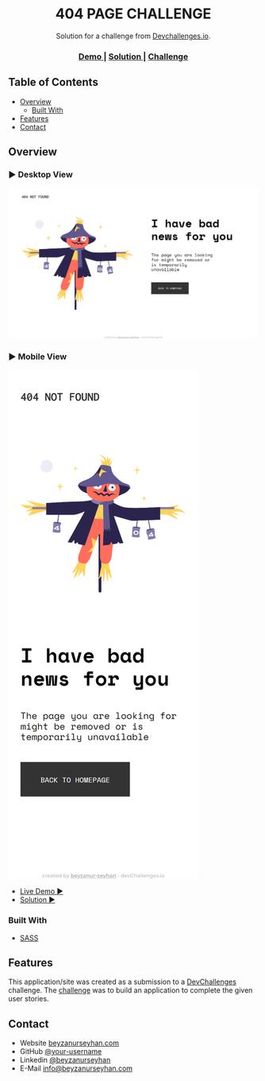 <!-- Please update value in the {}  -->

<h1 align="center">404 PAGE CHALLENGE</h1>

<div align="center">
   Solution for a challenge from  <a href="http://devchallenges.io" target="_blank">Devchallenges.io</a>.
</div>

<div align="center">
  <h3>
    <a href="https://beyzanur-seyhan.github.io/404-page-challenge/">
      Demo
    </a>
    <span> | </span>
    <a href="https://{your-url-to-the-solution}">
      Solution
    </a>
    <span> | </span>
    <a href="https://devchallenges.io/challenges/wBunSb7FPrIepJZAg0sY">
      Challenge
    </a>
  </h3>
</div>

<!-- TABLE OF CONTENTS -->

## Table of Contents

- [Overview](#overview)
  - [Built With](#built-with)
- [Features](#features)
- [Contact](#contact)

<!-- OVERVIEW -->

## Overview

### ▶️ Desktop View
![Desktop View](views/desktop.png)

### ▶️ Mobile View
<img src="views/mobile.png">


- [Live Demo ▶️](https://beyzanur-seyhan.github.io/404-page-challenge/)
- [Solution ▶️](https://devchallenges.io/solutions/EewEnNJqo0sEoicv99rN)


### Built With

- [SASS](https://sass-lang.com/)

## Features

This application/site was created as a submission to a [DevChallenges](https://devchallenges.io/challenges) challenge. The [challenge](https://devchallenges.io/challenges/wBunSb7FPrIepJZAg0sY) was to build an application to complete the given user stories.


## Contact

- Website [beyzanurseyhan.com](https://beyzanurseyhan.com)
- GitHub [@your-username](https://github.com/beyzanur-seyhan)
- Linkedin [@beyzanurseyhan](https://linkedin.com/beyzanurseyhan)
- E-Mail [info@beyzanurseyhan.com](mailto:info@beyzanurseyhan.com)
